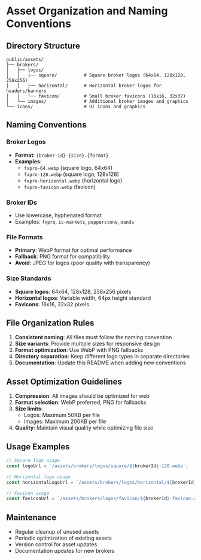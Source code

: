 # Asset Organization and Naming Conventions

## Directory Structure

```
public/assets/
├── brokers/
│   ├── logos/
│   │   ├── square/          # Square broker logos (64x64, 128x128, 256x256)
│   │   ├── horizontal/      # Horizontal broker logos for headers/banners
│   │   └── favicon/         # Small broker favicons (16x16, 32x32)
│   └── images/              # Additional broker images and graphics
└── icons/                   # UI icons and graphics
```

## Naming Conventions

### Broker Logos
- **Format**: `{broker-id}-{size}.{format}`
- **Examples**:
  - `fxpro-64.webp` (square logo, 64x64)
  - `fxpro-128.webp` (square logo, 128x128)
  - `fxpro-horizontal.webp` (horizontal logo)
  - `fxpro-favicon.webp` (favicon)

### Broker IDs
- Use lowercase, hyphenated format
- Examples: `fxpro`, `ic-markets`, `pepperstone`, `oanda`

### File Formats
- **Primary**: WebP format for optimal performance
- **Fallback**: PNG format for compatibility
- **Avoid**: JPEG for logos (poor quality with transparency)

### Size Standards
- **Square logos**: 64x64, 128x128, 256x256 pixels
- **Horizontal logos**: Variable width, 64px height standard
- **Favicons**: 16x16, 32x32 pixels

## File Organization Rules

1. **Consistent naming**: All files must follow the naming convention
2. **Size variants**: Provide multiple sizes for responsive design
3. **Format optimization**: Use WebP with PNG fallbacks
4. **Directory separation**: Keep different logo types in separate directories
5. **Documentation**: Update this README when adding new conventions

## Asset Optimization Guidelines

1. **Compression**: All images should be optimized for web
2. **Format selection**: WebP preferred, PNG for fallbacks
3. **Size limits**: 
   - Logos: Maximum 50KB per file
   - Images: Maximum 200KB per file
4. **Quality**: Maintain visual quality while optimizing file size

## Usage Examples

```typescript
// Square logo usage
const logoUrl = `/assets/brokers/logos/square/${brokerId}-128.webp`;

// Horizontal logo usage  
const horizontalLogoUrl = `/assets/brokers/logos/horizontal/${brokerId}-horizontal.webp`;

// Favicon usage
const faviconUrl = `/assets/brokers/logos/favicon/${brokerId}-favicon.webp`;
```

## Maintenance

- Regular cleanup of unused assets
- Periodic optimization of existing assets
- Version control for asset updates
- Documentation updates for new brokers